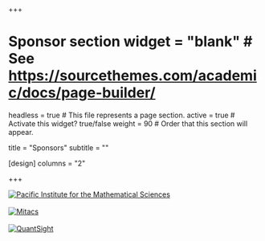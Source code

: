 +++
# Sponsor section widget = "blank"  # See https://sourcethemes.com/academic/docs/page-builder/
headless = true  # This file represents a page section.
active = true  # Activate this widget? true/false
weight = 90  # Order that this section will appear.

title = "Sponsors"
subtitle = ""

[design]
columns = "2"

+++
<div class="row">
<div class="col-lg-3 sponsor">
    <a href="https://www.pims.math.ca" target="_blank"><img src="img/pims-logo.png" alt="Pacific Institute for the Mathematical Sciences" /></a>
</div>
<div class="col-lg-1">&nbsp;</div>
<div class="col-lg-3 sponsor">
    <a href="https://mitacs.ca" target="_blank"><img src="img/mitacs.png" alt="Mitacs" /></a>
</div>
<div class="col-lg-1">&nbsp;</div>
<div class="col-lg-3 sponsor">
    <a href="https://www.quantsight.com" target="_blank"><img src="img/quantsight.png" alt="QuantSight" /></a>
</div>
</div>
